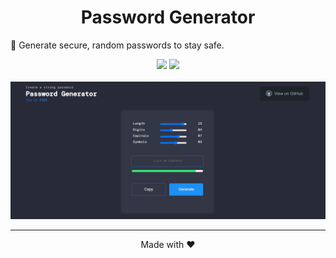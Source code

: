 
<h1 align="center">Password Generator </h1>
<p>🚀 Generate secure, random passwords to stay safe.</p>
<div align="center">
<a href="https://mhyar-nsi.github.io/Password-Generator"><img src="https://img.shields.io/badge/PSG-DEMO-%2338ef7d?style=for-the-badge"></a>
<a href="https://github.com/Mhyar-nsi/Password-Generator"><img src="https://img.shields.io/github/languages/code-size/mhyar-nsi/Password-Generator?color=%23a770ef&logo=github&style=for-the-badge"></a>
</div><br>
<img src="https://github.com/Mhyar-nsi/Password-Generator/blob/main/image/screenshot.png">

<hr>
<p align="center">Made with ❤️</p>

